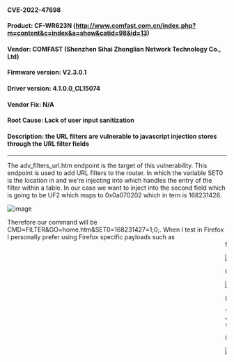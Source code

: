 #### CVE-2022-47698
#### Product: CF-WR623N (http://www.comfast.com.cn/index.php?m=content&c=index&a=show&catid=98&id=13)
#### Vendor: COMFAST (Shenzhen Sihai Zhonglian Network Technology Co., Ltd)
#### Firmware version: V2.3.0.1 
#### Driver version: 4.1.0.0_CL15074 
#### Vendor Fix: N/A
#### Root Cause: Lack of user input sanitization 
#### Description: the URL filters are vulnerable to javascript injection stores through the URL filter fields

----------

The adv_filters_url.htm endpoint is the target of this vulnerability. This endpoint is used to add URL filters to the router. In which the variable SET0 is the location in and we're injecting into which handles the entry of the filter within a table. In our case we want to inject into the second field which is going to be UF2 which maps to 0x0a070202 which in tern is 168231426.          

![image](https://user-images.githubusercontent.com/25066959/207156439-7b744888-a5c0-4c93-bc6a-7f26c1db9b38.png)

Therefore our command will be CMD=FILTER&GO=home.htm&SET0=168231427=1;0;<INJECTION>. When I test in Firefox I personally prefer using Firefox specific payloads such as <marquee onstart=alert(1)> for testing.             
  
![image](https://user-images.githubusercontent.com/25066959/207156518-2c0e1df6-d4cf-4532-9d82-2f93c122b57b.png)

  Once the POST request above is submitted, going to Advanced Users > URL Filtering will trigger the alert. Once again. this is fairly useless & impact-less given our situation, and lack of required authentication.         
  
  ![image](https://user-images.githubusercontent.com/25066959/207156548-02ad3927-f86c-4292-898a-5e4da222168f.png)

  
I don't blog a lot so ill share my favorite payload which leverages the movie / video content tags which are never ever filtered.          
  
  The payload can be seen below.
  ```<video controls oncanplay="alert()"><source src="http://mirrors.standaloneinstaller.com/video-sample/lion-sample.mp4"></video>```       

Once the page is refreshed we'll have the audio and video of  lion-sample.mp4 within the page.          
  
  ![image](https://user-images.githubusercontent.com/25066959/207156582-a7451836-472f-43d0-b3d5-50b70b45dcba.png)
